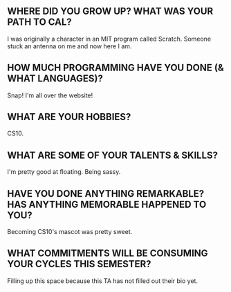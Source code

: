 ## WHERE DID YOU GROW UP? WHAT WAS YOUR PATH TO CAL?
I was originally a character in an MIT program called Scratch. Someone stuck an antenna on me and now here I am.

## HOW MUCH PROGRAMMING HAVE YOU DONE (& WHAT LANGUAGES)?
Snap! I'm all over the website!

## WHAT ARE YOUR HOBBIES?
CS10. 

## WHAT ARE SOME OF YOUR TALENTS & SKILLS?
I'm pretty good at floating. Being sassy.

## HAVE YOU DONE ANYTHING REMARKABLE? HAS ANYTHING MEMORABLE HAPPENED TO YOU?
Becoming CS10's mascot was pretty sweet.

## WHAT COMMITMENTS WILL BE CONSUMING YOUR CYCLES THIS SEMESTER?
Filling up this space because this TA has not filled out their bio yet.